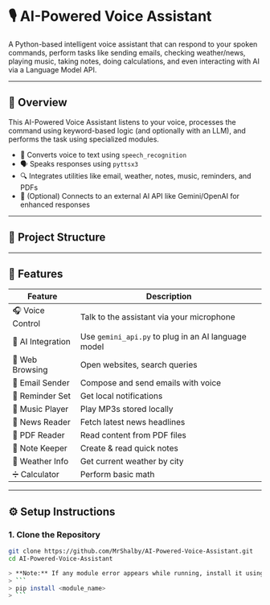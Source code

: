 # 🎙️ AI-Powered Voice Assistant

A Python-based intelligent voice assistant that can respond to your spoken commands, perform tasks like sending emails, checking weather/news, playing music, taking notes, doing calculations, and even interacting with AI via a Language Model API.

---

## 🧠 Overview

This AI-Powered Voice Assistant listens to your voice, processes the command using keyword-based logic (and optionally with an LLM), and performs the task using specialized modules.

- 🎤 Converts voice to text using `speech_recognition`
- 🗣️ Speaks responses using `pyttsx3`
- 🔍 Integrates utilities like email, weather, notes, music, reminders, and PDFs
- 💬 (Optional) Connects to an external AI API like Gemini/OpenAI for enhanced responses

---

## 📁 Project Structure


---

## 🚀 Features

| Feature         | Description |
|----------------|-------------|
| 🎧 Voice Control | Talk to the assistant via your microphone |
| 🧠 AI Integration | Use `gemini_api.py` to plug in an AI language model |
| 🔗 Web Browsing | Open websites, search queries |
| 📨 Email Sender | Compose and send emails with voice |
| 📅 Reminder Set | Get local notifications |
| 🎵 Music Player | Play MP3s stored locally |
| 📖 News Reader | Fetch latest news headlines |
| 📄 PDF Reader | Read content from PDF files |
| 📝 Note Keeper | Create & read quick notes |
| 📍 Weather Info | Get current weather by city |
| ➗ Calculator | Perform basic math |

---

## ⚙️ Setup Instructions

### 1. Clone the Repository
```bash
git clone https://github.com/MrShalby/AI-Powered-Voice-Assistant.git
cd AI-Powered-Voice-Assistant

> **Note:** If any module error appears while running, install it using:
> ```
> pip install <module_name>
> ```

